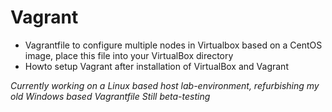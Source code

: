 # Vagrant
- Vagrantfile to configure multiple nodes in Virtualbox based on a CentOS image, place this file into your VirtualBox directory
- Howto setup Vagrant after installation of VirtualBox and Vagrant

<i>Currently working on a Linux based host lab-environment, refurbishing my old Windows based Vagrantfile
Still beta-testing</i>
